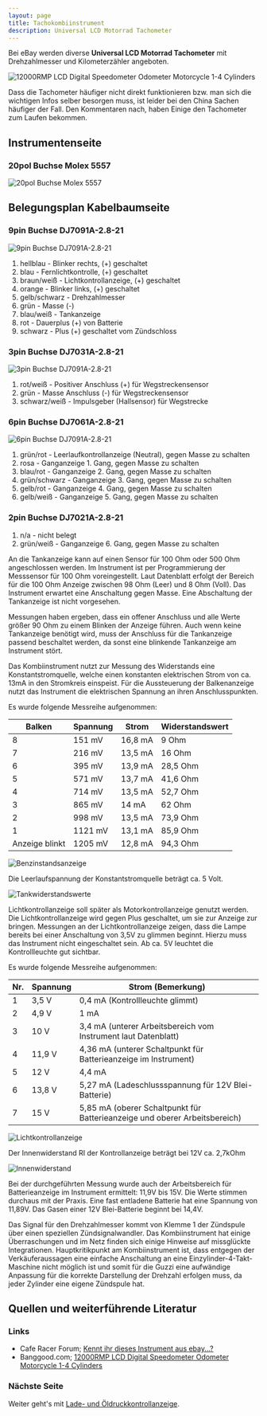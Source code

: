 ```yaml
---
layout: page
title: Tachokombiinstrument
description: Universal LCD Motorrad Tachometer
---
```


Bei eBay werden diverse __Universal LCD Motorrad Tachometer__ mit Drehzahlmesser und Kilometerzähler angeboten.

![12000RMP LCD Digital Speedometer Odometer Motorcycle 1-4 Cylinders](images/1f288ea0-4b53-48eb-83f8-2e735e214100.jpg)

Dass die Tachometer häufiger nicht direkt funktionieren bzw. man sich die wichtigen Infos selber besorgen muss, ist leider bei den China Sachen häufiger der Fall. Den Kommentaren nach, haben Einige den Tachometer zum Laufen bekommen.

## Instrumentenseite
### 20pol Buchse Molex 5557
![20pol Buchse Molex 5557](images/20pol_Molex_5557.png)

## Belegungsplan Kabelbaumseite
### 9pin Buchse DJ7091A-2.8-21
![9pin Buchse DJ7091A-2.8-21](images/9pol_DJ7091A-2.8-21.png)

1. hellblau - Blinker rechts, (+) geschaltet
2. blau - Fernlichtkontrolle, (+) geschaltet
3. braun/weiß - Lichtkontrollanzeige, (+) geschaltet
4. orange - Blinker links, (+) geschaltet
5. gelb/schwarz - Drehzahlmesser
6. grün - Masse (-)
7. blau/weiß - Tankanzeige
8. rot - Dauerplus (+) von Batterie
9. schwarz - Plus (+) geschaltet vom Zündschloss

### 3pin Buchse DJ7031A-2.8-21
![3pin Buchse DJ7091A-2.8-21](images/3pol_DJ7091A-2.8-21.png)

1. rot/weiß - Positiver Anschluss (+) für Wegstreckensensor
2. grün - Masse Anschluss (-) für Wegstreckensensor
3. schwarz/weiß - Impulsgeber (Hallsensor) für Wegstrecke

### 6pin Buchse DJ7061A-2.8-21
![6pin Buchse DJ7091A-2.8-21](images/6pol_DJ7091A-2.8-21.png)

1. grün/rot - Leerlaufkontrollanzeige (Neutral), gegen Masse zu schalten
2. rosa - Ganganzeige 1. Gang, gegen Masse zu schalten
3. blau/rot - Ganganzeige 2. Gang, gegen Masse zu schalten
4. grün/schwarz - Ganganzeige 3. Gang, gegen Masse zu schalten
5. gelb/rot - Ganganzeige 4. Gang, gegen Masse zu schalten
6. gelb/weiß - Ganganzeige 5. Gang, gegen Masse zu schalten

### 2pin Buchse DJ7021A-2.8-21

1. n/a - nicht belegt
2. grün/weiß - Ganganzeige 6. Gang, gegen Masse zu schalten

An die Tankanzeige kann auf einen Sensor für 100 Ohm oder 500 Ohm angeschlossen werden. Im Instrument ist per Programmierung der Messsensor für 100 Ohm voreingestellt. Laut Datenblatt erfolgt der Bereich für die 100 Ohm Anzeige zwischen 98 Ohm (Leer) und 8 Ohm (Voll). Das Instrument erwartet eine Anschaltung gegen Masse. Eine Abschaltung der Tankanzeige ist nicht vorgesehen.

Messungen haben ergeben, dass ein offener Anschluss und alle Werte größer 90 Ohm zu einem Blinken der Anzeige führen. Auch wenn keine Tankanzeige benötigt wird, muss der Anschluss für die Tankanzeige passend beschaltet werden, da sonst eine blinkende Tankanzeige am Instrument stört. 

Das Kombiinstrument nutzt zur Messung des Widerstands eine Konstantstromquelle, welche einen konstanten elektrischen Strom von ca. 13mA in den Stromkreis einspeist. Für die Aussteuerung der Balkenanzeige nutzt das Instrument die elektrischen Spannung an ihren Anschlusspunkten.

Es wurde folgende Messreihe aufgenommen:

Balken | Spannung  | Strom  | Widerstandswert
--- | --- | --- | ---
8 | 151 mV | 16,8 mA | 9 Ohm
7 | 216 mV | 13,5 mA | 16 Ohm
6 | 395 mV | 13,9 mA | 28,5 Ohm
5 | 571 mV | 13,7 mA | 41,6 Ohm
4 | 714 mV | 13,5 mA | 52,7 Ohm
3 | 865 mV | 14 mA | 62 Ohm
2 | 998 mV | 13,5 mA | 73,9 Ohm
1 | 1121 mV | 13,1 mA | 85,9 Ohm
Anzeige blinkt | 1205 mV | 12,8 mA | 94,3 Ohm

![Benzinstandsanzeige](images/Benzinstandsanzeige_1.png)

Die Leerlaufspannung der Konstantstromquelle beträgt ca. 5 Volt.

![Tankwiderstandswerte](images/Tankwiderstandswerte.png)

Lichtkontrollanzeige soll später als Motorkontrollanzeige genutzt werden. Die Lichtkontrollanzeige wird gegen Plus geschaltet, um sie zur Anzeige zur bringen. Messungen an der Lichtkontrollanzeige zeigen, dass die Lampe bereits bei einer Anschaltung von 3,5V zu glimmen beginnt. Hierzu muss das Instrument nicht eingeschaltet sein. Ab ca. 5V leuchtet die Kontrollleuchte gut sichtbar.

Es wurde folgende Messreihe aufgenommen:

Nr. | Spannung | Strom (Bemerkung)
--- | --- | ---
1 | 3,5 V | 0,4 mA (Kontrollleuchte glimmt)
2 | 4,9 V | 1 mA
3 | 10 V | 3,4 mA (unterer Arbeitsbereich vom Instrument laut Datenblatt)
4 | 11,9 V | 4,36 mA (unterer Schaltpunkt für Batterieanzeige im Instrument)
5 | 12 V | 4,4 mA
6 | 13,8 V | 5,27 mA (Ladeschlussspannung für 12V Blei-Batterie)
7 | 15 V | 5,85 mA (oberer Schaltpunkt für Batterieanzeige und oberer Arbeitsbereich)

![Lichtkontrollanzeige](images/Lichtkontrollanzeige.png)

Der Innenwiderstand RI der Kontrollanzeige beträgt bei 12V ca. 2,7kOhm

![Innenwiderstand](images/Innenwiderstand.png)

Bei der durchgeführten Messung wurde auch der Arbeitsbereich für Batterieanzeige im Instrument ermittelt: 11,9V bis 15V. Die Werte stimmen durchaus mit der Praxis. Eine fast entladene Batterie hat eine Spannung von 11,89V. Das Gasen einer 12V Blei-Batterie beginnt bei 14,4V.

Das Signal für den Drehzahlmesser kommt von Klemme 1 der Zündspule über einen speziellen Zündsignalwandler. Das Kombiinstrument hat einige Überraschungen und im Netz finden sich einige Hinweise auf missglückte Integrationen. Hauptkritikpunkt am Kombiinstrument ist, dass entgegen der Verkäuferaussagen eine einfache Anschaltung an eine Einzylinder-4-Takt-Maschine nicht möglich ist und somit für die Guzzi eine aufwändige Anpassung für die korrekte Darstellung der Drehzahl erfolgen muss, da jeder Zylinder eine eigene Zündspule hat.

## Quellen und weiterführende Literatur

### Links
- Cafe Racer Forum; [Kennt ihr dieses Instrument aus ebay...?](http://www.caferacer-forum.de/viewtopic.php?f=43&t=15340&p=234461)
- Banggood.com; [12000RMP LCD Digital Speedometer Odometer Motorcycle 1-4 Cylinders](http://www.banggood.com/en/12000-RMP-LCD-Digital-Speedometer-Odometer-Motorcycle-1-4-Cylinders-p-972677.html)

### Nächste Seite
Weiter geht's mit [Lade- und Öldruckkontrollanzeige](pages/kontrollanzeige_1.html).
